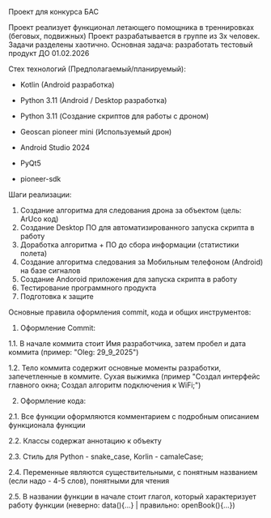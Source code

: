 Проект для конкурса БАС

Проект реализует функционал летающего помощника в треннировках (беговых, подвижных)
Проект разрабатывается в группе из 3х человек. Задачи разделены хаотично.
Основная задача: разработать тестовый продукт ДО 01.02.2026

Стех технологий (Предполагаемый/планируемый):
- Kotlin (Android разработка)
- Python 3.11 (Android / Desktop разработка)
- Python 3.11 (Создание скриптов для работы с дроном)
- Geoscan pioneer mini (Используемый дрон)

- Android Studio 2024
- PyQt5
- pioneer-sdk

Шаги реализации:
1. Создание алгоритма для следования дрона за объектом (цель: ArUco код)
2. Создание Desktop ПО для автоматизированного запуска скрипта в работу
3. Доработка алгоритма + ПО до сбора информации (статистики полета)
4. Создание алгоритма следования за Мобильным телефоном (Android) на базе сигналов
5. Создание Andoroid приложения для запуска скрипта в работу
6. Тестирование программного продукта
7. Подготовка к защите

Основные правила оформления commit, кода и общих инструментов:

1. Оформление Commit:

1.1. В начале коммита стоит Имя разработчика, затем пробел и дата коммита (пример: "Oleg: 29_9_2025")

1.2. Тело коммита содержит основные моменты разработки, запечетленные в коммите. Сухая выжимка (пример "Создал интерфейс главного окна; Создал алгоритм подключения к WiFi;")



2. Оформление кода:

2.1. Все функции оформляются комментарием с подробным описанием функционала функции

2.2. Классы содержат аннотацию к объекту

2.3. Стиль для Python - snake_case, Korlin - camaleCase;

2.4. Переменные являются существительными, с понятным названием (если надо - 4-5 слов), понятными для чтения

2.5. В названии функции в начале стоит глагол, который характеризует работу функции (неверно: data(){...} | правильно: openBook(){...}) 

